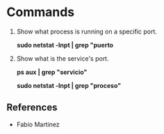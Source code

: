 # Commands

1. Show what process is running on a specific port.

    **sudo netstat -lnpt | grep "puerto**
    
2. Show what is the service's port.

    **ps aux | grep "servicio"**
    
    **sudo netstat -lnpt | grep "proceso"**

## References
- Fabio Martinez
